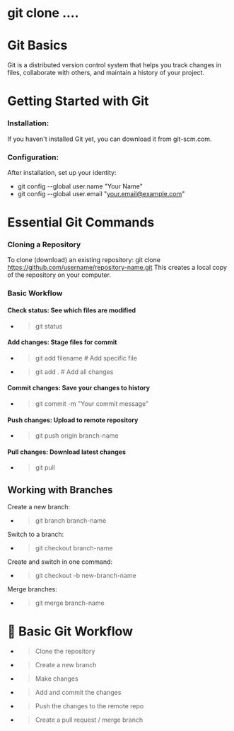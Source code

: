 # git clone ....
# Git Basics
Git is a distributed version control system that helps you track changes in files, collaborate with others, and maintain a history of your project.

# Getting Started with Git

### Installation:
If you haven't installed Git yet, you can download it from git-scm.com.
### Configuration:
After installation, set up your identity:

- git config --global user.name "Your Name"
- git config --global user.email "your.email@example.com"


# Essential Git Commands
### Cloning a Repository
To clone (download) an existing repository:
git clone https://github.com/username/repository-name.git
This creates a local copy of the repository on your computer.


### Basic Workflow

#### Check status: See which files are modified
- > git status

#### Add changes: Stage files for commit
- > git add filename    # Add specific file
- > git add .           # Add all changes

#### Commit changes: Save your changes to history
- > git commit -m "Your commit message"

#### Push changes: Upload to remote repository
- > git push origin branch-name

#### Pull changes: Download latest changes
- > git pull


## Working with Branches

Create a new branch:
- > git branch branch-name

Switch to a branch:
- > git checkout branch-name

Create and switch in one command:
- > git checkout -b new-branch-name

Merge branches:
- > git merge branch-name


# 🚀 Basic Git Workflow
- > Clone the repository
- > Create a new branch
- > Make changes
- > Add and commit the changes
- > Push the changes to the remote repo
- > Create a pull request / merge branch